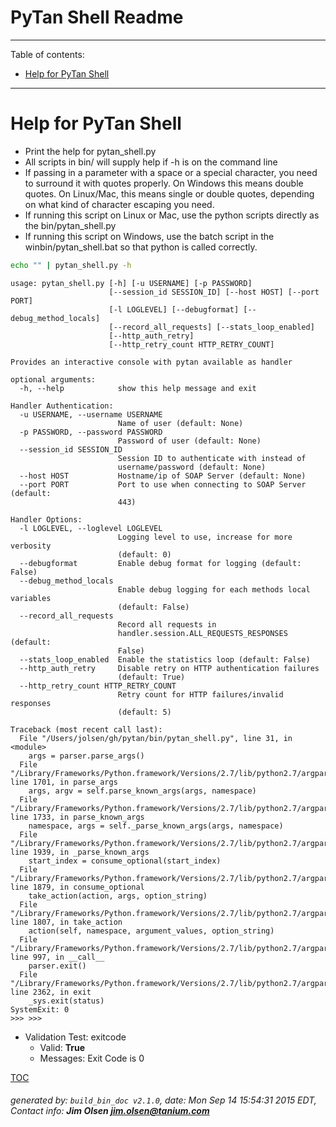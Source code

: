 PyTan Shell Readme
===========================

---------------------------
<a name='toc'>Table of contents:</a>

  * [Help for PyTan Shell](#user-content-help-for-pytan-shell)

---------------------------

# Help for PyTan Shell

  * Print the help for pytan_shell.py
  * All scripts in bin/ will supply help if -h is on the command line
  * If passing in a parameter with a space or a special character, you need to surround it with quotes properly. On Windows this means double quotes. On Linux/Mac, this means single or double quotes, depending on what kind of character escaping you need.
  * If running this script on Linux or Mac, use the python scripts directly as the bin/pytan_shell.py
  * If running this script on Windows, use the batch script in the winbin/pytan_shell.bat so that python is called correctly.

```bash
echo "" | pytan_shell.py -h
```

```
usage: pytan_shell.py [-h] [-u USERNAME] [-p PASSWORD]
                      [--session_id SESSION_ID] [--host HOST] [--port PORT]
                      [-l LOGLEVEL] [--debugformat] [--debug_method_locals]
                      [--record_all_requests] [--stats_loop_enabled]
                      [--http_auth_retry]
                      [--http_retry_count HTTP_RETRY_COUNT]

Provides an interactive console with pytan available as handler

optional arguments:
  -h, --help            show this help message and exit

Handler Authentication:
  -u USERNAME, --username USERNAME
                        Name of user (default: None)
  -p PASSWORD, --password PASSWORD
                        Password of user (default: None)
  --session_id SESSION_ID
                        Session ID to authenticate with instead of
                        username/password (default: None)
  --host HOST           Hostname/ip of SOAP Server (default: None)
  --port PORT           Port to use when connecting to SOAP Server (default:
                        443)

Handler Options:
  -l LOGLEVEL, --loglevel LOGLEVEL
                        Logging level to use, increase for more verbosity
                        (default: 0)
  --debugformat         Enable debug format for logging (default: False)
  --debug_method_locals
                        Enable debug logging for each methods local variables
                        (default: False)
  --record_all_requests
                        Record all requests in
                        handler.session.ALL_REQUESTS_RESPONSES (default:
                        False)
  --stats_loop_enabled  Enable the statistics loop (default: False)
  --http_auth_retry     Disable retry on HTTP authentication failures
                        (default: True)
  --http_retry_count HTTP_RETRY_COUNT
                        Retry count for HTTP failures/invalid responses
                        (default: 5)
```

```STDERR
Traceback (most recent call last):
  File "/Users/jolsen/gh/pytan/bin/pytan_shell.py", line 31, in <module>
    args = parser.parse_args()
  File "/Library/Frameworks/Python.framework/Versions/2.7/lib/python2.7/argparse.py", line 1701, in parse_args
    args, argv = self.parse_known_args(args, namespace)
  File "/Library/Frameworks/Python.framework/Versions/2.7/lib/python2.7/argparse.py", line 1733, in parse_known_args
    namespace, args = self._parse_known_args(args, namespace)
  File "/Library/Frameworks/Python.framework/Versions/2.7/lib/python2.7/argparse.py", line 1939, in _parse_known_args
    start_index = consume_optional(start_index)
  File "/Library/Frameworks/Python.framework/Versions/2.7/lib/python2.7/argparse.py", line 1879, in consume_optional
    take_action(action, args, option_string)
  File "/Library/Frameworks/Python.framework/Versions/2.7/lib/python2.7/argparse.py", line 1807, in take_action
    action(self, namespace, argument_values, option_string)
  File "/Library/Frameworks/Python.framework/Versions/2.7/lib/python2.7/argparse.py", line 997, in __call__
    parser.exit()
  File "/Library/Frameworks/Python.framework/Versions/2.7/lib/python2.7/argparse.py", line 2362, in exit
    _sys.exit(status)
SystemExit: 0
>>> >>>
```

  * Validation Test: exitcode
    * Valid: **True**
    * Messages: Exit Code is 0



[TOC](#user-content-toc)


###### generated by: `build_bin_doc v2.1.0`, date: Mon Sep 14 15:54:31 2015 EDT, Contact info: **Jim Olsen <jim.olsen@tanium.com>**